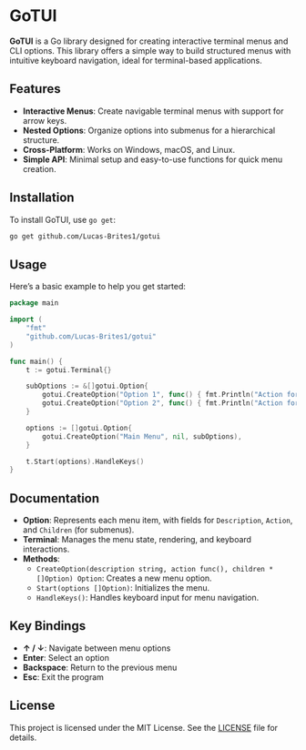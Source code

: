 
# GoTUI

**GoTUI** is a Go library designed for creating interactive terminal menus and CLI options. This library offers a simple way to build structured menus with intuitive keyboard navigation, ideal for terminal-based applications.

## Features

- **Interactive Menus**: Create navigable terminal menus with support for arrow keys.
- **Nested Options**: Organize options into submenus for a hierarchical structure.
- **Cross-Platform**: Works on Windows, macOS, and Linux.
- **Simple API**: Minimal setup and easy-to-use functions for quick menu creation.

## Installation

To install GoTUI, use `go get`:

```bash
go get github.com/Lucas-Brites1/gotui
```

## Usage

Here’s a basic example to help you get started:

```go
package main

import (
	"fmt"
	"github.com/Lucas-Brites1/gotui"
)

func main() {
	t := gotui.Terminal{}

	subOptions := &[]gotui.Option{
		gotui.CreateOption("Option 1", func() { fmt.Println("Action for Option 1") }, nil),
		gotui.CreateOption("Option 2", func() { fmt.Println("Action for Option 2") }, nil),
	}

	options := []gotui.Option{
		gotui.CreateOption("Main Menu", nil, subOptions),
	}

	t.Start(options).HandleKeys()
}
```

## Documentation

- **Option**: Represents each menu item, with fields for `Description`, `Action`, and `Children` (for submenus).
- **Terminal**: Manages the menu state, rendering, and keyboard interactions.
- **Methods**:
  - `CreateOption(description string, action func(), children *[]Option) Option`: Creates a new menu option.
  - `Start(options []Option)`: Initializes the menu.
  - `HandleKeys()`: Handles keyboard input for menu navigation.

## Key Bindings

- **↑ / ↓**: Navigate between menu options
- **Enter**: Select an option
- **Backspace**: Return to the previous menu
- **Esc**: Exit the program

## License

This project is licensed under the MIT License. See the [LICENSE](LICENSE) file for details.
